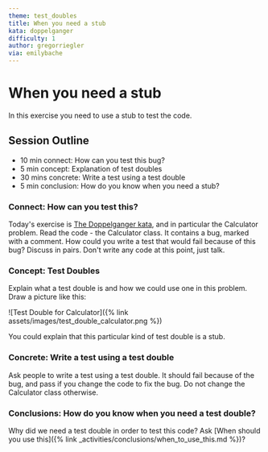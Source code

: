 ```yaml
---
theme: test_doubles
title: When you need a stub
kata: doppelganger
difficulty: 1
author: gregorriegler
via: emilybache
---
```


# When you need a stub

In this exercise you need to use a stub to test the code.

## Session Outline

* 10 min connect: How can you test this bug?
* 5 min concept: Explanation of test doubles
* 30 mins concrete: Write a test using a test double
* 5 min conclusion: How do you know when you need a stub?

### Connect: How can you test this?

Today's exercise is [The Doppelganger kata](https://github.com/dmerejkowsky/kata-doppelganger), and in particular the Calculator problem. Read the code - the Calculator class. It contains a bug, marked with a comment. How could you write a test that would fail because of this bug? Discuss in pairs. Don't write any code at this point, just talk.

### Concept: Test Doubles

Explain what a test double is and how we could use one in this problem. Draw a picture like this:

![Test Double for Calculator]({% link assets/images/test_double_calculator.png %})

You could explain that this particular kind of test double is a stub.

### Concrete: Write a test using a test double

Ask people to write a test using a test double. It should fail because of the bug, and pass if you change the code to fix the bug. Do not change the Calculator class otherwise.

### Conclusions: How do you know when you need a test double?

Why did we need a test double in order to test this code? Ask [When should you use this]({% link _activities/conclusions/when_to_use_this.md %})?